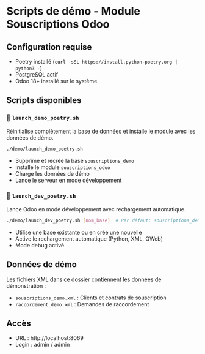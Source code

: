 # Scripts de démo - Module Souscriptions Odoo

## Configuration requise
- Poetry installé (`curl -sSL https://install.python-poetry.org | python3 -`)
- PostgreSQL actif
- Odoo 18+ installé sur le système

## Scripts disponibles

### 🚀 `launch_demo_poetry.sh`
Réinitialise complètement la base de données et installe le module avec les données de démo.
```bash
./demo/launch_demo_poetry.sh
```
- Supprime et recrée la base `souscriptions_demo`
- Installe le module `souscriptions_odoo`
- Charge les données de démo
- Lance le serveur en mode développement

### 🔧 `launch_dev_poetry.sh`
Lance Odoo en mode développement avec rechargement automatique.
```bash
./demo/launch_dev_poetry.sh [nom_base]  # Par défaut: souscriptions_demo
```
- Utilise une base existante ou en crée une nouvelle
- Active le rechargement automatique (Python, XML, QWeb)
- Mode debug activé

## Données de démo

Les fichiers XML dans ce dossier contiennent les données de démonstration :
- `souscriptions_demo.xml` : Clients et contrats de souscription
- `raccordement_demo.xml` : Demandes de raccordement

## Accès
- URL : http://localhost:8069
- Login : admin / admin